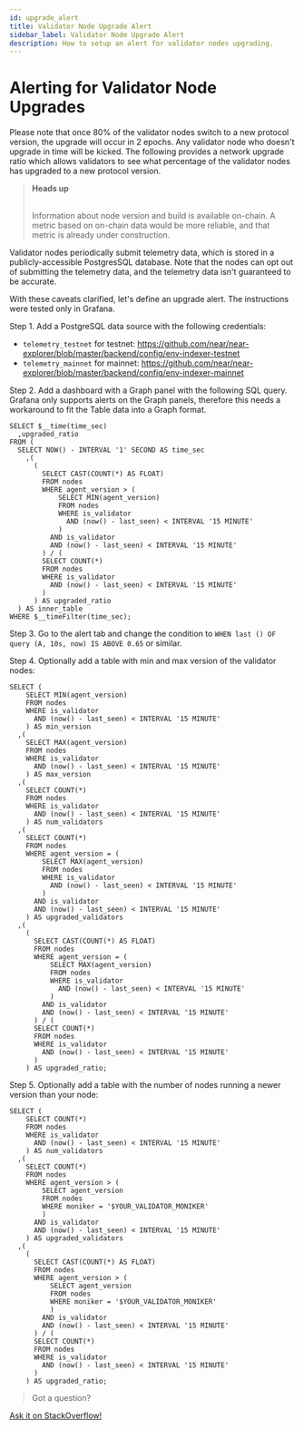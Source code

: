 ```yaml
---
id: upgrade_alert
title: Validator Node Upgrade Alert
sidebar_label: Validator Node Upgrade Alert
description: How to setup an alert for validator nodes upgrading.
---
```


# Alerting for Validator Node Upgrades

Please note that once 80% of the validator nodes switch to a new protocol version, the upgrade will occur in 2 epochs. Any validator node who doesn't upgrade in time will be kicked. The following provides a network upgrade ratio which allows validators to see what percentage of the validator nodes has upgraded to a new protocol version. 

<blockquote class="warning">
<strong>Heads up</strong><br /><br />

Information about node version and build is available on-chain. A metric based on on-chain data would be more reliable, and that metric is already under construction.
</blockquote>

Validator nodes periodically submit telemetry data, which is stored in a publicly-accessible PostgresSQL database.
Note that the nodes can opt out of submitting the telemetry data, and the telemetry data isn't guaranteed to be accurate.

With these caveats clarified, let's define an upgrade alert. The instructions were tested only in Grafana.

Step 1. Add a PostgreSQL data source with the following credentials:

* `telemetry_testnet` for testnet: https://github.com/near/near-explorer/blob/master/backend/config/env-indexer-testnet
* `telemetry_mainnet` for mainnet: https://github.com/near/near-explorer/blob/master/backend/config/env-indexer-mainnet

Step 2. Add a dashboard with a Graph panel with the following SQL query. Grafana only supports alerts on the Graph panels, therefore this needs a workaround to fit the Table data into a Graph format.

```
SELECT $__time(time_sec)
  ,upgraded_ratio
FROM (
  SELECT NOW() - INTERVAL '1' SECOND AS time_sec
    ,(
      (
        SELECT CAST(COUNT(*) AS FLOAT)
        FROM nodes
        WHERE agent_version > (
            SELECT MIN(agent_version)
            FROM nodes
            WHERE is_validator
              AND (now() - last_seen) < INTERVAL '15 MINUTE'
            )
          AND is_validator
          AND (now() - last_seen) < INTERVAL '15 MINUTE'
        ) / (
        SELECT COUNT(*)
        FROM nodes
        WHERE is_validator
          AND (now() - last_seen) < INTERVAL '15 MINUTE'
        )
      ) AS upgraded_ratio
  ) AS inner_table
WHERE $__timeFilter(time_sec);
```

Step 3. Go to the alert tab and change the condition to `WHEN last () OF query (A, 10s, now) IS ABOVE 0.65` or similar.

Step 4. Optionally add a table with min and max version of the validator nodes:

```
SELECT (
    SELECT MIN(agent_version)
    FROM nodes
    WHERE is_validator
      AND (now() - last_seen) < INTERVAL '15 MINUTE'
    ) AS min_version
  ,(
    SELECT MAX(agent_version)
    FROM nodes
    WHERE is_validator
      AND (now() - last_seen) < INTERVAL '15 MINUTE'
    ) AS max_version
  ,(
    SELECT COUNT(*)
    FROM nodes
    WHERE is_validator
      AND (now() - last_seen) < INTERVAL '15 MINUTE'
    ) AS num_validators
  ,(
    SELECT COUNT(*)
    FROM nodes
    WHERE agent_version = (
        SELECT MAX(agent_version)
        FROM nodes
        WHERE is_validator
          AND (now() - last_seen) < INTERVAL '15 MINUTE'
        )
      AND is_validator
      AND (now() - last_seen) < INTERVAL '15 MINUTE'
    ) AS upgraded_validators
  ,(
    (
      SELECT CAST(COUNT(*) AS FLOAT)
      FROM nodes
      WHERE agent_version = (
          SELECT MAX(agent_version)
          FROM nodes
          WHERE is_validator
            AND (now() - last_seen) < INTERVAL '15 MINUTE'
          )
        AND is_validator
        AND (now() - last_seen) < INTERVAL '15 MINUTE'
      ) / (
      SELECT COUNT(*)
      FROM nodes
      WHERE is_validator
        AND (now() - last_seen) < INTERVAL '15 MINUTE'
      )
    ) AS upgraded_ratio;
```

Step 5. Optionally add a table with the number of nodes running a newer version than your node:

```
SELECT (
    SELECT COUNT(*)
    FROM nodes
    WHERE is_validator
      AND (now() - last_seen) < INTERVAL '15 MINUTE'
    ) AS num_validators
  ,(
    SELECT COUNT(*)
    FROM nodes
    WHERE agent_version > (
        SELECT agent_version
        FROM nodes
        WHERE moniker = '$YOUR_VALIDATOR_MONIKER'
        )
      AND is_validator
      AND (now() - last_seen) < INTERVAL '15 MINUTE'
    ) AS upgraded_validators
  ,(
    (
      SELECT CAST(COUNT(*) AS FLOAT)
      FROM nodes
      WHERE agent_version > (
          SELECT agent_version
          FROM nodes
          WHERE moniker = '$YOUR_VALIDATOR_MONIKER'
          )
        AND is_validator
        AND (now() - last_seen) < INTERVAL '15 MINUTE'
      ) / (
      SELECT COUNT(*)
      FROM nodes
      WHERE is_validator
        AND (now() - last_seen) < INTERVAL '15 MINUTE'
      )
    ) AS upgraded_ratio;
```

>Got a question?
<a href="https://stackoverflow.com/questions/tagged/nearprotocol">
  <h8>Ask it on StackOverflow!</h8></a>
